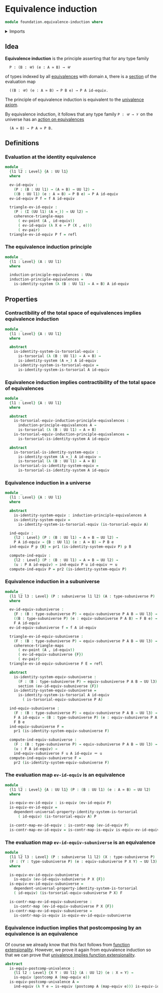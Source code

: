 # Equivalence induction

```agda
module foundation.equivalence-induction where
```

<details><summary>Imports</summary>

```agda
open import foundation.dependent-pair-types
open import foundation.identity-systems
open import foundation.postcomposition-functions
open import foundation.subuniverses
open import foundation.univalence
open import foundation.universal-property-identity-systems
open import foundation.universe-levels

open import foundation-core.commuting-triangles-of-maps
open import foundation-core.contractible-maps
open import foundation-core.equivalences
open import foundation-core.function-types
open import foundation-core.identity-types
open import foundation-core.sections
open import foundation-core.torsorial-type-families
```

</details>

## Idea

**Equivalence induction** is the principle asserting that for any type family

```text
  P : (B : 𝒰) (e : A ≃ B) → 𝒰
```

of types indexed by all [equivalences](foundation.equivalences.md) with domain
`A`, there is a [section](foundation.sections.md) of the evaluation map

```text
  ((B : 𝒰) (e : A ≃ B) → P B e) → P A id-equiv.
```

The principle of equivalence induction is equivalent to the
[univalence axiom](foundation.univalence.md).

By equivalence induction, it follows that any type family `P : 𝒰 → 𝒱` on the
universe has an
[action on equivalences](foundation.action-on-equivalences-type-families.md)

```text
  (A ≃ B) → P A ≃ P B.
```

## Definitions

### Evaluation at the identity equivalence

```agda
module _
  {l1 l2 : Level} {A : UU l1}
  where

  ev-id-equiv :
    (P : (B : UU l1) → (A ≃ B) → UU l2) →
    ((B : UU l1) (e : A ≃ B) → P B e) → P A id-equiv
  ev-id-equiv P f = f A id-equiv

  triangle-ev-id-equiv :
    (P : (Σ (UU l1) (A ≃_)) → UU l2) →
    coherence-triangle-maps
      ( ev-point (A , id-equiv))
      ( ev-id-equiv (λ X e → P (X , e)))
      ( ev-pair)
  triangle-ev-id-equiv P f = refl
```

### The equivalence induction principle

```agda
module _
  {l1 : Level} (A : UU l1)
  where

  induction-principle-equivalences : UUω
  induction-principle-equivalences =
    is-identity-system (λ (B : UU l1) → A ≃ B) A id-equiv
```

## Properties

### Contractibility of the total space of equivalences implies equivalence induction

```agda
module _
  {l1 : Level} {A : UU l1}
  where

  abstract
    is-identity-system-is-torsorial-equiv :
      is-torsorial (λ (B : UU l1) → A ≃ B) →
      is-identity-system (A ≃_) A id-equiv
    is-identity-system-is-torsorial-equiv =
      is-identity-system-is-torsorial A id-equiv
```

### Equivalence induction implies contractibility of the total space of equivalences

```agda
module _
  {l1 : Level} {A : UU l1}
  where

  abstract
    is-torsorial-equiv-induction-principle-equivalences :
      induction-principle-equivalences A →
      is-torsorial (λ (B : UU l1) → A ≃ B)
    is-torsorial-equiv-induction-principle-equivalences =
      is-torsorial-is-identity-system A id-equiv

  abstract
    is-torsorial-is-identity-system-equiv :
      is-identity-system (A ≃_) A id-equiv →
      is-torsorial (λ (B : UU l1) → A ≃ B)
    is-torsorial-is-identity-system-equiv =
      is-torsorial-is-identity-system A id-equiv
```

### Equivalence induction in a universe

```agda
module _
  {l1 : Level} {A : UU l1}
  where

  abstract
    is-identity-system-equiv : induction-principle-equivalences A
    is-identity-system-equiv =
      is-identity-system-is-torsorial-equiv (is-torsorial-equiv A)

  ind-equiv :
    {l2 : Level} (P : (B : UU l1) → A ≃ B → UU l2) →
    P A id-equiv → {B : UU l1} (e : A ≃ B) → P B e
  ind-equiv P p {B} = pr1 (is-identity-system-equiv P) p B

  compute-ind-equiv :
    {l2 : Level} (P : (B : UU l1) → A ≃ B → UU l2) →
    (u : P A id-equiv) → ind-equiv P u id-equiv ＝ u
  compute-ind-equiv P = pr2 (is-identity-system-equiv P)
```

### Equivalence induction in a subuniverse

```agda
module _
  {l1 l2 l3 : Level} (P : subuniverse l1 l2) (A : type-subuniverse P)
  where

  ev-id-equiv-subuniverse :
    {F : (B : type-subuniverse P) → equiv-subuniverse P A B → UU l3} →
    ((B : type-subuniverse P) (e : equiv-subuniverse P A B) → F B e) →
    F A id-equiv
  ev-id-equiv-subuniverse f = f A id-equiv

  triangle-ev-id-equiv-subuniverse :
    (F : (B : type-subuniverse P) → equiv-subuniverse P A B → UU l3) →
    coherence-triangle-maps
      ( ev-point (A , id-equiv))
      ( ev-id-equiv-subuniverse {F})
      ( ev-pair)
  triangle-ev-id-equiv-subuniverse F E = refl

  abstract
    is-identity-system-equiv-subuniverse :
      (F : (B : type-subuniverse P) → equiv-subuniverse P A B → UU l3) →
      section (ev-id-equiv-subuniverse {F})
    is-identity-system-equiv-subuniverse =
      is-identity-system-is-torsorial A id-equiv
        ( is-torsorial-equiv-subuniverse P A)

  ind-equiv-subuniverse :
    (F : (B : type-subuniverse P) → equiv-subuniverse P A B → UU l3) →
    F A id-equiv → (B : type-subuniverse P) (e : equiv-subuniverse P A B) →
    F B e
  ind-equiv-subuniverse F =
    pr1 (is-identity-system-equiv-subuniverse F)

  compute-ind-equiv-subuniverse :
    (F : (B : type-subuniverse P) → equiv-subuniverse P A B → UU l3) →
    (u : F A id-equiv) →
    ind-equiv-subuniverse F u A id-equiv ＝ u
  compute-ind-equiv-subuniverse F =
    pr2 (is-identity-system-equiv-subuniverse F)
```

### The evaluation map `ev-id-equiv` is an equivalence

```agda
module _
  {l1 l2 : Level} {A : UU l1} (P : (B : UU l1) (e : A ≃ B) → UU l2)
  where

  is-equiv-ev-id-equiv : is-equiv (ev-id-equiv P)
  is-equiv-ev-id-equiv =
    dependent-universal-property-identity-system-is-torsorial
      ( id-equiv) (is-torsorial-equiv A) P

  is-contr-map-ev-id-equiv : is-contr-map (ev-id-equiv P)
  is-contr-map-ev-id-equiv = is-contr-map-is-equiv is-equiv-ev-id-equiv
```

### The evaluation map `ev-id-equiv-subuniverse` is an equivalence

```agda
module _
  {l1 l2 l3 : Level} (P : subuniverse l1 l2) (X : type-subuniverse P)
  (F : (Y : type-subuniverse P) (e : equiv-subuniverse P X Y) → UU l3)
  where

  is-equiv-ev-id-equiv-subuniverse :
    is-equiv (ev-id-equiv-subuniverse P X {F})
  is-equiv-ev-id-equiv-subuniverse =
    dependent-universal-property-identity-system-is-torsorial
    ( id-equiv) (is-torsorial-equiv-subuniverse P X) F

  is-contr-map-ev-id-equiv-subuniverse :
    is-contr-map (ev-id-equiv-subuniverse P X {F})
  is-contr-map-ev-id-equiv-subuniverse =
    is-contr-map-is-equiv is-equiv-ev-id-equiv-subuniverse
```

### Equivalence induction implies that postcomposing by an equivalence is an equivalence

Of course we already know that this fact follows from
[function extensionality](foundation.function-extensionality.md). However, we
prove it again from equivalence induction so that we can prove that
[univalence implies function extensionality](foundation.univalence-implies-function-extensionality.md).

```agda
abstract
  is-equiv-postcomp-univalence :
    {l1 l2 : Level} {X Y : UU l1} (A : UU l2) (e : X ≃ Y) →
    is-equiv (postcomp A (map-equiv e))
  is-equiv-postcomp-univalence A =
    ind-equiv (λ Y e → is-equiv (postcomp A (map-equiv e))) is-equiv-id
```
